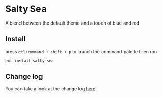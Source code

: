 # Salty Sea

A blend between the default theme and a touch of blue and red

## Install

press `ctl/command + shift + p` to launch the command palette then run

```
ext install salty-sea
```

## Change log

You can take a look at the change log [here](https://github.com/Darkace01/salt-ace/blob/main/CHANGELOG.md)
